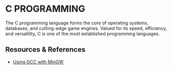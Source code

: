 # C PROGRAMMING

The C programming language forms the core of operating systems, databases, and cutting-edge game engines. Valued for its speed, efficiency, and versatility, C is one of the most established programming languages.

## Resources & References

- [Using GCC with MinGW](https://code.visualstudio.com/docs/cpp/config-mingw)